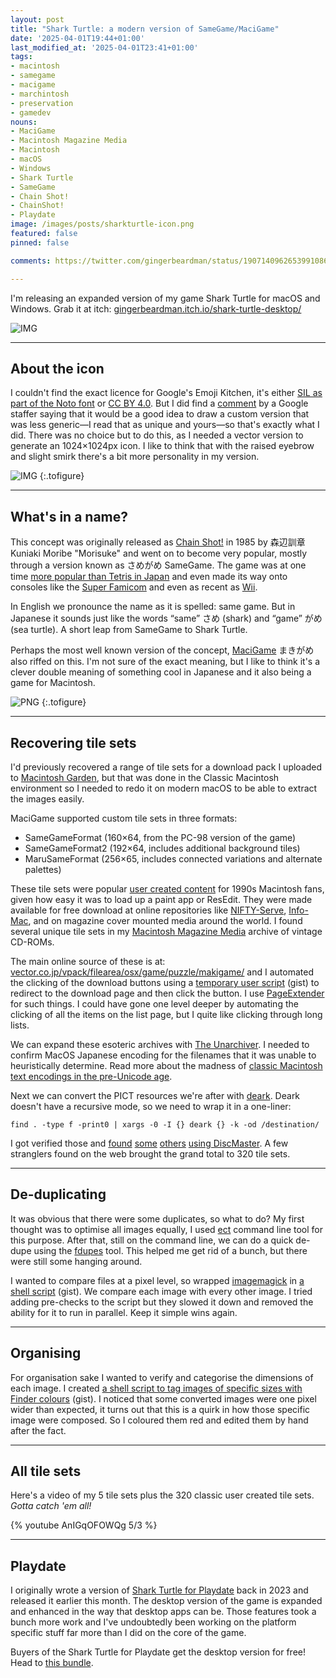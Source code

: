 ```yaml
---
layout: post
title: "Shark Turtle: a modern version of SameGame/MaciGame"
date: '2025-04-01T19:44+01:00'
last_modified_at: '2025-04-01T23:41+01:00'
tags:
- macintosh
- samegame
- macigame
- marchintosh
- preservation
- gamedev
nouns:
- MaciGame
- Macintosh Magazine Media
- Macintosh
- macOS
- Windows
- Shark Turtle
- SameGame
- Chain Shot!
- ChainShot!
- Playdate
image: /images/posts/sharkturtle-icon.png
featured: false
pinned: false

comments: https://twitter.com/gingerbeardman/status/1907140962653991086

---
```


I'm releasing an expanded version of my game Shark Turtle for macOS and Windows. Grab it at itch: [gingerbeardman.itch.io/shark-turtle-desktop/](https://gingerbeardman.itch.io/shark-turtle-desktop/)

![IMG](/images/posts/sharkturtle-macos-lite.png)

----

## About the icon

I couldn't find the exact licence for Google's Emoji Kitchen, it's either [SIL as part of the Noto font](https://github.com/googlefonts/noto-emoji/blob/main/LICENSE) or [CC BY 4.0](https://developers.googleblog.com/en/updates-to-emoji-new-characters-new-animation-new-color-customization-and-more/). But I did find a [comment](https://github.com/googlefonts/noto-emoji/issues/151#issuecomment-318418911) by a Google staffer saying that it would be a good idea to draw a custom version that was less generic—I read that as unique and yours—so that's exactly what I did. There was no choice but to do this, as I needed a vector version to generate an 1024×1024px icon. I like to think that with the raised eyebrow and slight smirk there's a bit more personality in my version.

![IMG](/images/posts/sharkturtle-icon.png "My vector version of Google Emoji Kitchen’s “Shark Turtle”")
{:.tofigure}

----

## What's in a name?

This concept was originally released as [Chain Shot!](https://web.archive.org/web/20230507124114/http://www.asahi-net.or.jp:80/~KY6K-MRB/chainsht.htm) in 1985 by 森辺訓章 Kuniaki Moribe "Morisuke" and went on to become very popular, mostly through a version known as さめがめ SameGame. The game was at one time [more popular than Tetris in Japan](/2023/08/19/fake-steve-jobs-and-letters-from-bill-g/#samegame) and even made its way onto consoles like the [Super Famicom](https://retro-gamer.jp/?p=10059) and even as recent as [Wii](https://www.mobygames.com/game/55440/pop-em-drop-em-samegame/).

In English we pronounce the name as it is spelled: same game. But in Japanese it sounds just like the words “same” さめ (shark) and “game” がめ (sea turtle). A short leap from SameGame to Shark Turtle.

Perhaps the most well known version of the concept, [MaciGame](/2023/05/04/macigame-user-created-graphics/) まきがめ also riffed on this. I'm not sure of the exact meaning, but I like to think it's a clever double meaning of something cool in Japanese and it also being a game for Macintosh.

![PNG](/images/posts/macigamekoma-01-usa-chan.png#pixel "MaciGame’s classic default usa-chan tileset")
{:.tofigure}

----

## Recovering tile sets

I'd previously recovered a range of tile sets for a download pack I uploaded to [Macintosh Garden](https://macintoshgarden.org/games/macigame), but that was done in the Classic Macintosh environment so I needed to redo it on modern macOS to be able to extract the images easily.

MaciGame supported custom tile sets in three formats:

- SameGameFormat (160×64, from the PC-98 version of the game)
- SameGameFormat2 (192×64, includes additional background tiles)
- MaruSameFormat (256×65, includes connected variations and alternate palettes)

These tile sets were popular [user created content](/2023/05/04/macigame-user-created-graphics/) for 1990s Macintosh fans, given how easy it was to load up a paint app or ResEdit. They were made available for free download at online repositories like [NIFTY-Serve](https://en.wikipedia.org/wiki/Nifty_Corporation), [Info-Mac](https://en.wikipedia.org/wiki/Info-Mac), and on magazine cover mounted media around the world. I found several unique tile sets in my [Macintosh Magazine Media](/2025/03/28/macintosh-magazine-media-1-million-files/) archive of vintage CD-ROMs.

The main online source of these is at: [vector.co.jp/vpack/filearea/osx/game/puzzle/makigame/](https://www.vector.co.jp/vpack/filearea/osx/game/puzzle/makigame/) and I automated the clicking of the download buttons using a [temporary user script](https://gist.github.com/gingerbeardman/47bfd8f6b76a7f33a6262b7998994416) (gist) to redirect to the download page and then click the button. I use [PageExtender](https://apps.apple.com/gb/app/pageextender-for-safari/id1457557274?mt=12) for such things. I could have gone one level deeper by automating the clicking of all the items on the list page, but I quite like clicking through long lists.

We can expand these esoteric archives with [The Unarchiver](https://theunarchiver.com). I needed to confirm MacOS Japanese encoding for the filenames that it was unable to heuristically determine. Read more about the madness of [classic Macintosh text encodings in the pre-Unicode age](/2022/03/31/working-with-classic-macintosh-text-encodings-in-the-age-of-unicode/).

Next we can convert the PICT resources we're after with [deark](https://github.com/jsummers/deark). Deark doesn't have a recursive mode, so we need to wrap it in a one-liner:

`find . -type f -print0 | xargs -0 -I {} deark {} -k -od /destination/`

I got verified those and [found](https://discmaster.textfiles.com/search?family=image&amp;widthMin=160&amp;heightMin=64&amp;widthMax=160&amp;heightMax=64&amp;dedup=dedup&amp;sortBy=itemid&amp;pageNum=0) [some](https://discmaster.textfiles.com/search?family=image&amp;widthMin=192&amp;heightMin=64&amp;widthMax=192&amp;heightMax=64&amp;dedup=dedup&amp;sortBy=itemid&amp;pageNum=0) [others](https://discmaster.textfiles.com/search?family=image&amp;widthMin=256&amp;heightMin=65&amp;widthMax=256&amp;heightMax=65&amp;dedup=dedup&amp;sortBy=itemid&amp;pageNum=0) [using DiscMaster](https://discmaster.textfiles.com/search?family=image&amp;detection=PICT%2FSaMe&amp;dedup=dedup&amp;sortBy=itemid&amp;pageNum=0). A few stranglers found on the web brought the grand total to 320 tile sets.

----

## De-duplicating

It was obvious that there were some duplicates, so what to do? My first thought was to optimise all images equally, I used [ect](https://github.com/fhanau/Efficient-Compression-Tool) command line tool for this purpose. After that, still on the command line, we can do a quick de-dupe using the [fdupes](https://github.com/adrianlopezroche/fdupes) tool. This helped me get rid of a bunch, but there were still some hanging around.

I wanted to compare files at a pixel level, so wrapped [imagemagick](https://github.com/ImageMagick/ImageMagick) in [a shell script](https://gist.github.com/gingerbeardman/31c2eabf4c39ebad0ceb9c6265afd5a6) (gist). We compare each image with every other image. I tried adding pre-checks to the script but they slowed it down and removed the ability for it to run in parallel. Keep it simple wins again.

----

## Organising

For organisation sake I wanted to verify and categorise the dimensions of each image. I created [a shell script to tag images of specific sizes with Finder colours](https://gist.github.com/gingerbeardman/99585e86d9a6ed321a73cc5f6ab247a2) (gist). I noticed that some converted images were one pixel wider than expected, it turns out that this is a quirk in how those specific image were composed. So I coloured them red and edited them by hand after the fact.

----

## All tile sets

Here's a video of my 5 tile sets plus the 320 classic user created tile sets. *Gotta catch 'em all!*

{% youtube AnIGqOFOWQg 5/3 %}

----

## Playdate

I originally wrote a version of [Shark Turtle for Playdate](/2025/03/11/old-codes-new-releases-for-playdate/) back in 2023 and released it earlier this month. The desktop version of the game is expanded and enhanced in the way that desktop apps can be. Those features took a bunch more work and I've undoubtedly been working on the platform specific stuff far more than I did on the core of the game. 

Buyers of the Shark Turtle for Playdate get the desktop version for free! Head to [this bundle](https://itch.io/s/150167/shark-turtle-double-dip).